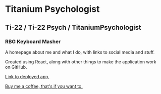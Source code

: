 # Titanium Psychologist
## Ti-22 / Ti-22 Psych / TitaniumPsychologist
### RBG Keyboard Masher

A homepage about me and what I do, with links to social media and stuff.

Created using React, along with other things to make the application work on GitHub.

[Link to deployed app.](https://titaniumpsychologist.github.io/ti-22)


[Buy me a coffee, that's if you want to.](https://ko-fi.com/ti_22)
